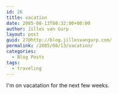 ```yaml
---
id: 26
title: vacation
date: 2005-08-13T08:32:00+00:00
author: Jilles van Gurp
layout: post
guid: 27@http://blog.jillesvangurp.com/
permalink: /2005/08/13/vacation/
categories:
  - Blog Posts
tags:
  - traveling
---
```

 I'm on vacatation for the next few weeks. 